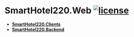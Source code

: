 [license-image]: https://img.shields.io/npm/l/normalize.css.svg?style=flat
[license-url]: LICENSE
# SmartHotel220.Web [![license][license-image]][license-url]

- **[SmartHotel220.Clients](https://github.com/AlexeyBuryanov/SmartHotel220.Clients)**
- **[SmartHotel220.Backend](https://github.com/AlexeyBuryanov/SmartHotel220.Backend)**
